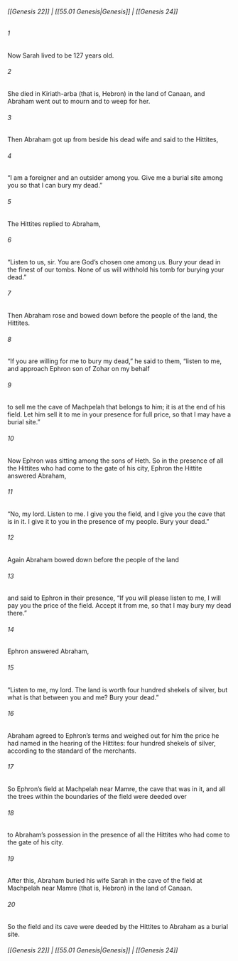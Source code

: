 
###### [[Genesis 22]] | [[55.01 Genesis|Genesis]] | [[Genesis 24]]

###### 1
Now Sarah lived to be 127 years old.
###### 2
She died in Kiriath-arba (that is, Hebron) in the land of Canaan, and Abraham went out to mourn and to weep for her.
###### 3
Then Abraham got up from beside his dead wife and said to the Hittites,
###### 4
“I am a foreigner and an outsider among you. Give me a burial site among you so that I can bury my dead.”
###### 5
The Hittites replied to Abraham,
###### 6
“Listen to us, sir. You are God’s chosen one among us. Bury your dead in the finest of our tombs. None of us will withhold his tomb for burying your dead.”
###### 7
Then Abraham rose and bowed down before the people of the land, the Hittites.
###### 8
“If you are willing for me to bury my dead,” he said to them, “listen to me, and approach Ephron son of Zohar on my behalf
###### 9
to sell me the cave of Machpelah that belongs to him; it is at the end of his field. Let him sell it to me in your presence for full price, so that I may have a burial site.”
###### 10
Now Ephron was sitting among the sons of Heth. So in the presence of all the Hittites who had come to the gate of his city, Ephron the Hittite answered Abraham,
###### 11
“No, my lord. Listen to me. I give you the field, and I give you the cave that is in it. I give it to you in the presence of my people. Bury your dead.”
###### 12
Again Abraham bowed down before the people of the land
###### 13
and said to Ephron in their presence, “If you will please listen to me, I will pay you the price of the field. Accept it from me, so that I may bury my dead there.”
###### 14
Ephron answered Abraham,
###### 15
“Listen to me, my lord. The land is worth four hundred shekels of silver, but what is that between you and me? Bury your dead.”
###### 16
Abraham agreed to Ephron’s terms and weighed out for him the price he had named in the hearing of the Hittites: four hundred shekels of silver, according to the standard of the merchants.
###### 17
So Ephron’s field at Machpelah near Mamre, the cave that was in it, and all the trees within the boundaries of the field were deeded over
###### 18
to Abraham’s possession in the presence of all the Hittites who had come to the gate of his city.
###### 19
After this, Abraham buried his wife Sarah in the cave of the field at Machpelah near Mamre (that is, Hebron) in the land of Canaan.
###### 20
So the field and its cave were deeded by the Hittites to Abraham as a burial site.

###### [[Genesis 22]] | [[55.01 Genesis|Genesis]] | [[Genesis 24]]
